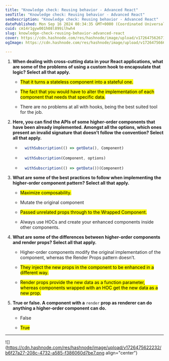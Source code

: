 ```yaml
---
title: "Knowledge check: Reusing behavior - Advanced React"
seoTitle: "Knowledge check: Reusing behavior - Advanced React"
seoDescription: "Knowledge check: Reusing behavior - Advanced React"
datePublished: Mon Sep 16 2024 08:34:35 GMT+0000 (Coordinated Universal Time)
cuid: cm14r1gyw001h08l899ilhwh4
slug: knowledge-check-reusing-behavior-advanced-react
cover: https://cdn.hashnode.com/res/hashnode/image/upload/v1726475626719/af67e24f-455d-4d8a-9170-d5199ddbb945.jpeg
ogImage: https://cdn.hashnode.com/res/hashnode/image/upload/v1726475666966/0b92dd2f-720f-4fb6-8566-f334dc20d54a.jpeg

---
```


1. **When dealing with cross-cutting data in your React applications, what are some of the problems of using a custom hook to encapsulate that logic? Select all that apply.**
    
    * <mark>That it turns a stateless component into a stateful one.</mark>
        
    * <mark>The fact that you would have to alter the implementation of each component that needs that specific data.</mark>
        
    * There are no problems at all with hooks, being the best suited tool for the job.
        
2. **Here, you can find the APIs of some higher-order components that have been already implemented. Amongst all the options, which ones present an invalid signature that doesn’t follow the convention? Select all that apply.**
    
    * ```javascript
        withSubscription(() => getData(), Component)
        ```
        
    * ```javascript
        withSubscription(Component, options)
        ```
        
    * ```javascript
        withSubscription(() => getData())(Component)
        ```
        
3. **What are some of the best practices to follow when implementing the higher-order component pattern? Select all that apply.**
    
    * <mark>Maximize composability.</mark>
        
    * Mutate the original component
        
    * <mark>Passed unrelated props through to the Wrapped Component.</mark>
        
    * Always use HOCs and create your enhanced components inside other components.
        
4. **What are some of the differences between higher-order components and render props? Select all that apply.**
    
    * Higher-order components modify the original implementation of the component, whereas the Render Props pattern doesn’t.
        
    * <mark>They inject the new props in the component to be enhanced in a different way.</mark>
        
    * <mark>Render props provide the new data as a function parameter, whereas components wrapped with an HOC get the new data as a new prop.</mark>
        
5. **True or false. A component with a** `render` **prop as renderer can do anything a higher-order component can do.**
    
    * False
        
    * <mark>True</mark>
        

---

![](https://cdn.hashnode.com/res/hashnode/image/upload/v1726475622232/b6f27a27-208c-4732-a585-f386060d7be7.png align="center")
